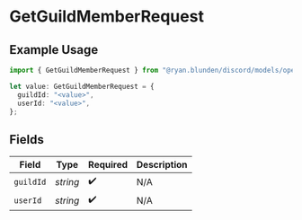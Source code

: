 # GetGuildMemberRequest

## Example Usage

```typescript
import { GetGuildMemberRequest } from "@ryan.blunden/discord/models/operations";

let value: GetGuildMemberRequest = {
  guildId: "<value>",
  userId: "<value>",
};
```

## Fields

| Field              | Type               | Required           | Description        |
| ------------------ | ------------------ | ------------------ | ------------------ |
| `guildId`          | *string*           | :heavy_check_mark: | N/A                |
| `userId`           | *string*           | :heavy_check_mark: | N/A                |